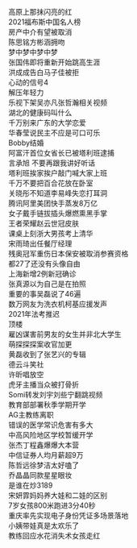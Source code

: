 高原上那抹闪亮的红  
2021福布斯中国名人榜  
房产中介有望被取消  
陈思铭方彬涵拥吻  
梦中梦中梦中梦  
张国伟即将重新开始跳高生涯  
洪成成告白马子佳被拒  
心动的信号4  
解压年轻力  
乐视下架吴亦凡张哲瀚相关视频  
湖北的健康码叫什么  
千万别来广东的大学恋爱  
华春莹说民主不应是可口可乐  
Bobby结婚  
阿富汗首位女省长已被塔利班逮捕  
言承旭 不要再跟我讲好听话  
塔利班挨家挨户敲门喊大家上班  
千万不要把百合花放在卧室  
关晓彤不知道李易峰失恋打耳洞  
腾讯阿里美团快手蒸发8万亿  
女子戴手链拔插头爆燃熏黑手掌  
王者荣耀赵云世冠皮肤  
课桌上刻浙大男孩考上清华  
宋雨琦出任餐厅经理  
残奥冠军重伤日本保安被取消参赛资格  
都27了还没有头像自由  
上海新增2例新冠确诊  
张真源以为自己是在拍照  
重要的事吴磊说了46遍  
数万网友为洗衣机柯基应援发声  
2021年法考推迟  
顶楼  
雇凶谋害前男友的女生并非北大学生  
萌探探探案收官加更  
黄磊收到了张艺兴的专辑  
德云斗笑社  
许昕唱放空  
虎牙主播当众被打骨折  
Somi转发刘宇刘些宁翻跳视频  
教育部部署秋季学期开学  
AG主教练离职  
错误的医学常识危害有多大  
中高风险地区学校暂缓开学  
张杰丁程鑫爆爆大本营  
中信证券人均月薪超9万  
陈哲远徐梦洁太好嗑了  
乔晶晶同款星星眼妆  
是谁在炒3189  
宋妍霏妈妈养大娃和二娃的区别  
7岁女孩800米跑进3分40秒  
重庆率先实现电子身份凭证多场景落地  
小姨带娃真是太欢乐了  
教练回应水花消失术女孩走红  
